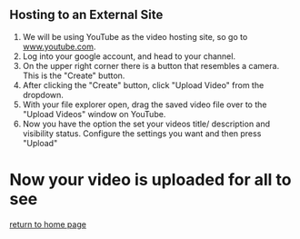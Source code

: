 ## Hosting to an External Site

1. We will be using YouTube as the video hosting site, so go to www.youtube.com.
2. Log into your google account, and head to your channel.
3. On the upper right corner there is a button that resembles a camera. This is the "Create" button.
4. After clicking the "Create" button, click "Upload Video" from the dropdown.
5. With your file explorer open, drag the saved video file over to the "Upload Videos" window on YouTube.
6. Now you have the option the set your videos title/ description and visibility status. Configure the settings you want and then press "Upload"

# Now your video is uploaded for all to see


        
[return to home page](./README.md)

